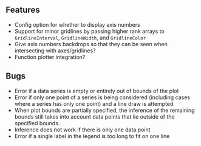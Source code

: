 ## Features
- Config option for whether to display axis numbers
- Support for minor gridlines by passing higher rank arrays to `GridlineInterval`, `GridlineWidth`, and `GridlineColor`
- Give axis numbers backdrops so that they can be seen when intersecting with axes/gridlines?
- Function plotter integration?

## Bugs
- Error if a data series is empty or entirely out of bounds of the plot
- Error if only one point of a series is being considered (including cases where a series has only one point) and a line draw is attempted
- When plot bounds are partially specified, the inference of the remaining bounds still takes into account data points that lie outside of the specified bounds.
- Inference does not work if there is only one data point
- Error if a single label in the legend is too long to fit on one line
